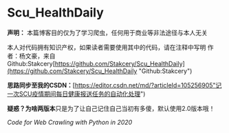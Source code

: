 # Scu_HealthDaily

**声明：**
本篇博客目的仅为了学习爬虫，任何用于商业等非法途径与本人无关

本人对代码拥有知识产权，如果读者需要使用其中的代码，请在注释中写明
作者：杨文豪，来自Github:Stakcery[https://github.com/Stakcery/Scu_HealthDaily](https://github.com/Stakcery/Scu_HealthDaily "Github:Stakcery")


**思路同步至我的CSDN：**[https://editor.csdn.net/md/?articleId=105256905"记一次SCU疫情期间每日健康报送任务的自动化处理")


**疑惑？为啥两版本**只是为了让自己记住自己当初有多傻，默认使用2.0版本哦！


*Code for Web Crawling with Python in 2020*
